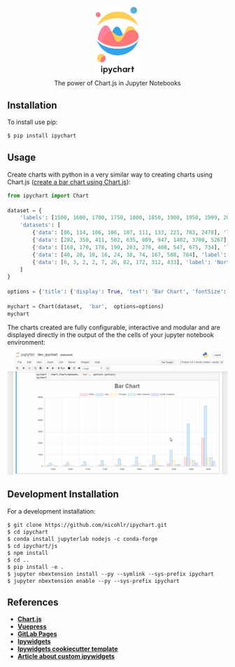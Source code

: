 <p align="center">
    <img src="./images/ipychart.png" width="20%"><br/>
    The power of Chart.js in Jupyter Notebooks
</p>

<p align="center">
</p>

Installation
------------

To install use pip:

```bash
$ pip install ipychart
```

Usage
------------

Create charts with python in a very similar way to creating charts using Chart.js ([create a bar chart using Chart.js](https://www.chartjs.org/docs/latest/charts/bar.html)):

```py
from ipychart import Chart

dataset = {
    'labels': [1500, 1600, 1700, 1750, 1800, 1850, 1900, 1950, 1999, 2050], 
    'datasets': [
        {'data': [86, 114, 106, 106, 107, 111, 133, 221, 783, 2478], 'label': 'Africa'}, 
        {'data': [282, 350, 411, 502, 635, 809, 947, 1402, 3700, 5267], 'label': 'Asia'}, 
        {'data': [168, 170, 178, 190, 203, 276, 408, 547, 675, 734], 'label': 'Europe'}, 
        {'data': [40, 20, 10, 16, 24, 38, 74, 167, 508, 784], 'label': 'Latin America'}, 
        {'data': [6, 3, 2, 2, 7, 26, 82, 172, 312, 433], 'label': 'North America'}
    ]
}

options = {'title': {'display': True, 'text': 'Bar Chart', 'fontSize': 30}}

mychart = Chart(dataset,  'bar',  options=options)
mychart
```

The charts created are fully configurable, interactive and modular and are displayed directly in the output of the the cells of your jupyter notebook environment:

![](./images/ipychart.gif)

Development Installation 
------------

For a development installation:

    $ git clone https://github.com/nicohlr/ipychart.git
    $ cd ipychart
    $ conda install jupyterlab nodejs -c conda-forge
    $ cd ipychart/js
    $ npm install 
    $ cd .. 
    $ pip install -e .
    $ jupyter nbextension install --py --symlink --sys-prefix ipychart
    $ jupyter nbextension enable --py --sys-prefix ipychart

References
------------

- [**Chart.js**](https://www.chartjs.org/)
- [**Vuepress**](https://vuepress.vuejs.org/)
- [**GitLab Pages**](https://docs.gitlab.com/ee/user/project/pages/)
- [**Ipywidgets**](https://ipywidgets.readthedocs.io/en/latest/examples/Widget%20Custom.html)
- [**Ipywidgets cookiecutter template**](https://github.com/jupyter-widgets/widget-cookiecutter)
- [**Article about custom ipywidgets**](https://blog.jupyter.org/authoring-custom-jupyter-widgets-2884a462e724)